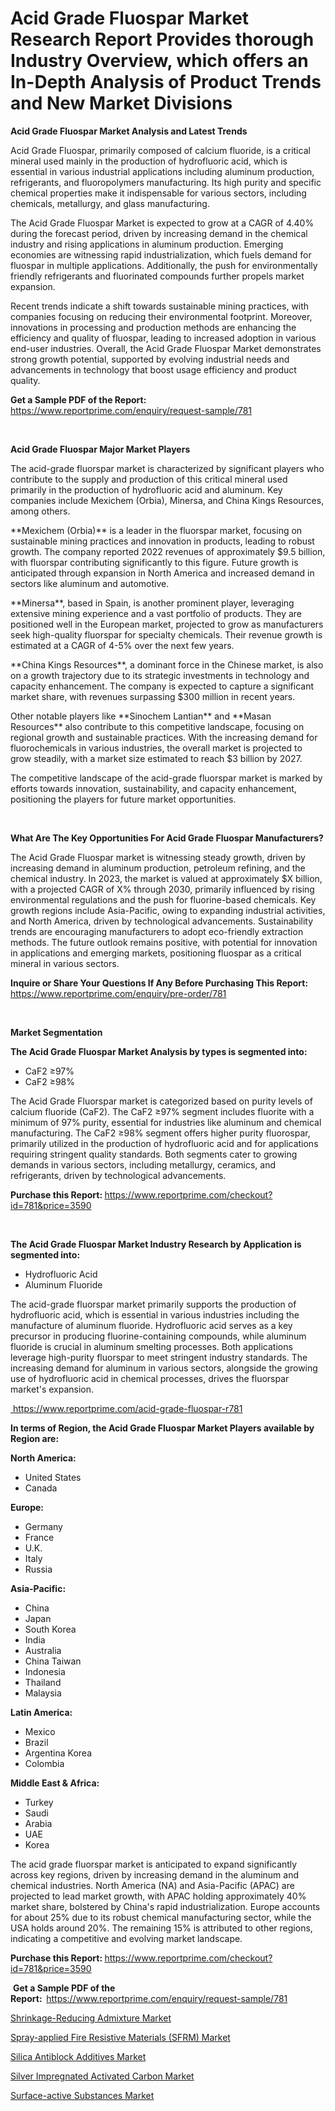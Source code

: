 <p><h1>Acid Grade Fluospar Market Research Report Provides thorough Industry Overview, which offers an In-Depth Analysis of Product Trends and New Market Divisions</h1></p><p><strong>Acid Grade Fluospar Market Analysis and Latest Trends</strong></p>
<p><p>Acid Grade Fluospar, primarily composed of calcium fluoride, is a critical mineral used mainly in the production of hydrofluoric acid, which is essential in various industrial applications including aluminum production, refrigerants, and fluoropolymers manufacturing. Its high purity and specific chemical properties make it indispensable for various sectors, including chemicals, metallurgy, and glass manufacturing.</p><p>The Acid Grade Fluospar Market is expected to grow at a CAGR of 4.40% during the forecast period, driven by increasing demand in the chemical industry and rising applications in aluminum production. Emerging economies are witnessing rapid industrialization, which fuels demand for fluospar in multiple applications. Additionally, the push for environmentally friendly refrigerants and fluorinated compounds further propels market expansion.</p><p>Recent trends indicate a shift towards sustainable mining practices, with companies focusing on reducing their environmental footprint. Moreover, innovations in processing and production methods are enhancing the efficiency and quality of fluospar, leading to increased adoption in various end-user industries. Overall, the Acid Grade Fluospar Market demonstrates strong growth potential, supported by evolving industrial needs and advancements in technology that boost usage efficiency and product quality.</p></p>
<p><strong>Get a Sample PDF of the Report:&nbsp;</strong> <a href="https://www.reportprime.com/enquiry/request-sample/781?utm_campaign=7&utm_medium=2&utm_source=Github&utm_content=ia&utm_term=18032025&utm_id=acid-grade-fluospar">https://www.reportprime.com/enquiry/request-sample/781</a></p>
<p>&nbsp;</p>
<p><strong>Acid Grade Fluospar Major Market Players</strong></p>
<p><p>The acid-grade fluorspar market is characterized by significant players who contribute to the supply and production of this critical mineral used primarily in the production of hydrofluoric acid and aluminum. Key companies include Mexichem (Orbia), Minersa, and China Kings Resources, among others.</p><p>**Mexichem (Orbia)** is a leader in the fluorspar market, focusing on sustainable mining practices and innovation in products, leading to robust growth. The company reported 2022 revenues of approximately $9.5 billion, with fluorspar contributing significantly to this figure. Future growth is anticipated through expansion in North America and increased demand in sectors like aluminum and automotive.</p><p>**Minersa**, based in Spain, is another prominent player, leveraging extensive mining experience and a vast portfolio of products. They are positioned well in the European market, projected to grow as manufacturers seek high-quality fluorspar for specialty chemicals. Their revenue growth is estimated at a CAGR of 4-5% over the next few years. </p><p>**China Kings Resources**, a dominant force in the Chinese market, is also on a growth trajectory due to its strategic investments in technology and capacity enhancement. The company is expected to capture a significant market share, with revenues surpassing $300 million in recent years.</p><p>Other notable players like **Sinochem Lantian** and **Masan Resources** also contribute to this competitive landscape, focusing on regional growth and sustainable practices. With the increasing demand for fluorochemicals in various industries, the overall market is projected to grow steadily, with a market size estimated to reach $3 billion by 2027.</p><p>The competitive landscape of the acid-grade fluorspar market is marked by efforts towards innovation, sustainability, and capacity enhancement, positioning the players for future market opportunities.</p></p>
<p>&nbsp;</p>
<p><strong>What Are The Key Opportunities For Acid Grade Fluospar Manufacturers?</strong></p>
<p><p>The Acid Grade Fluospar market is witnessing steady growth, driven by increasing demand in aluminum production, petroleum refining, and the chemical industry. In 2023, the market is valued at approximately $X billion, with a projected CAGR of X% through 2030, primarily influenced by rising environmental regulations and the push for fluorine-based chemicals. Key growth regions include Asia-Pacific, owing to expanding industrial activities, and North America, driven by technological advancements. Sustainability trends are encouraging manufacturers to adopt eco-friendly extraction methods. The future outlook remains positive, with potential for innovation in applications and emerging markets, positioning fluospar as a critical mineral in various sectors.</p></p>
<p><strong>Inquire or Share Your Questions If Any Before Purchasing This Report:</strong> <a href="https://www.reportprime.com/enquiry/pre-order/781?utm_campaign=7&utm_medium=2&utm_source=Github&utm_content=ia&utm_term=18032025&utm_id=acid-grade-fluospar">https://www.reportprime.com/enquiry/pre-order/781</a></p>
<p>&nbsp;</p>
<p><strong>Market Segmentation</strong></p>
<p><strong>The Acid Grade Fluospar Market Analysis by types is segmented into:</strong></p>
<p><ul><li>CaF2 ≥97%</li><li>CaF2 ≥98%</li></ul></p>
<p><p>The Acid Grade Fluorspar market is categorized based on purity levels of calcium fluoride (CaF2). The CaF2 ≥97% segment includes fluorite with a minimum of 97% purity, essential for industries like aluminum and chemical manufacturing. The CaF2 ≥98% segment offers higher purity fluorospar, primarily utilized in the production of hydrofluoric acid and for applications requiring stringent quality standards. Both segments cater to growing demands in various sectors, including metallurgy, ceramics, and refrigerants, driven by technological advancements.</p></p>
<p><strong>Purchase this Report:&nbsp;</strong><a href="https://www.reportprime.com/checkout?id=781&price=3590&utm_campaign=7&utm_medium=2&utm_source=Github&utm_content=ia&utm_term=18032025&utm_id=acid-grade-fluospar">https://www.reportprime.com/checkout?id=781&price=3590</a></p>
<p>&nbsp;</p>
<p><strong>The Acid Grade Fluospar Market Industry Research by Application is segmented into:</strong></p>
<p><ul><li>Hydrofluoric Acid</li><li>Aluminum Fluoride</li></ul></p>
<p><p>The acid-grade fluorspar market primarily supports the production of hydrofluoric acid, which is essential in various industries including the manufacture of aluminum fluoride. Hydrofluoric acid serves as a key precursor in producing fluorine-containing compounds, while aluminum fluoride is crucial in aluminum smelting processes. Both applications leverage high-purity fluorspar to meet stringent industry standards. The increasing demand for aluminum in various sectors, alongside the growing use of hydrofluoric acid in chemical processes, drives the fluorspar market's expansion.</p></p>
<p><a href="https://www.reportprime.com/acid-grade-fluospar-r781?utm_campaign=7&utm_medium=2&utm_source=Github&utm_content=ia&utm_term=18032025&utm_id=acid-grade-fluospar">&nbsp;https://www.reportprime.com/acid-grade-fluospar-r781</a></p>
<p><strong>In terms of Region, the Acid Grade Fluospar Market Players available by Region are:</strong></p>
<p>
    <p> <strong> North America: </strong>
        <ul>
            <li>United States</li>
            <li>Canada</li>
        </ul>
        </p> 
    <p> <strong> Europe: </strong>
        <ul>
            <li>Germany</li>
            <li>France</li>
            <li>U.K.</li>
            <li>Italy</li>
            <li>Russia</li>
        </ul>
        </p> 
    <p> <strong> Asia-Pacific: </strong>
        <ul>
            <li>China</li>
            <li>Japan</li>
            <li>South Korea</li>
            <li>India</li>
            <li>Australia</li>
            <li>China Taiwan</li>
            <li>Indonesia</li>
            <li>Thailand</li>
            <li>Malaysia</li>
        </ul>
        </p> 
    <p> <strong> Latin America: </strong>
        <ul>
            <li>Mexico</li>
            <li>Brazil</li>
            <li>Argentina Korea</li>
            <li>Colombia</li>
        </ul>
        </p> 
    <p> <strong> Middle East & Africa: </strong>
        <ul>
            <li>Turkey</li>
            <li>Saudi</li>
            <li>Arabia</li>
            <li>UAE</li>
            <li>Korea</li>
        </ul>
    </p>
    </p>
<p><p>The acid grade fluorspar market is anticipated to expand significantly across key regions, driven by increasing demand in the aluminum and chemical industries. North America (NA) and Asia-Pacific (APAC) are projected to lead market growth, with APAC holding approximately 40% market share, bolstered by China's rapid industrialization. Europe accounts for about 25% due to its robust chemical manufacturing sector, while the USA holds around 20%. The remaining 15% is attributed to other regions, indicating a competitive and evolving market landscape.</p></p>
<p><strong>Purchase this Report: </strong><a href="https://www.reportprime.com/checkout?id=781&price=3590&utm_campaign=7&utm_medium=2&utm_source=Github&utm_content=ia&utm_term=18032025&utm_id=acid-grade-fluospar">https://www.reportprime.com/checkout?id=781&price=3590</a></p>
<p>&nbsp;<strong>Get a Sample PDF of the Report:&nbsp;&nbsp;</strong><a href="https://www.reportprime.com/enquiry/request-sample/781?utm_campaign=7&utm_medium=2&utm_source=Github&utm_content=ia&utm_term=18032025&utm_id=acid-grade-fluospar">https://www.reportprime.com/enquiry/request-sample/781</a></p>
<p><strong></strong></p>
<p><p><a href="https://github.com/bufkamaiahi7/Market-Research-Report-List-1/blob/main/shrinkage-reducing-admixture-market.md?utm_campaign=7&utm_medium=2&utm_source=Github&utm_content=ia&utm_term=18032025&utm_id=acid-grade-fluospar">Shrinkage-Reducing Admixture Market</a></p><p><a href="https://github.com/supashcriana/Market-Research-Report-List-1/blob/main/spray-applied-fire-resistive-materials-sfrm-market.md?utm_campaign=7&utm_medium=2&utm_source=Github&utm_content=ia&utm_term=18032025&utm_id=acid-grade-fluospar">Spray-applied Fire Resistive Materials (SFRM) Market</a></p><p><a href="https://github.com/vigatoimrene04/Market-Research-Report-List-1/blob/main/silica-antiblock-additives-market.md?utm_campaign=7&utm_medium=2&utm_source=Github&utm_content=ia&utm_term=18032025&utm_id=acid-grade-fluospar">Silica Antiblock Additives Market</a></p><p><a href="https://github.com/gasiorgary79/Market-Research-Report-List-1/blob/main/silver-impregnated-activated-carbon-market.md?utm_campaign=7&utm_medium=2&utm_source=Github&utm_content=ia&utm_term=18032025&utm_id=acid-grade-fluospar">Silver Impregnated Activated Carbon Market</a></p><p><a href="https://github.com/joubehobock75/Market-Research-Report-List-1/blob/main/surface-active-substances-market.md?utm_campaign=7&utm_medium=2&utm_source=Github&utm_content=ia&utm_term=18032025&utm_id=acid-grade-fluospar">Surface-active Substances Market</a></p></p>